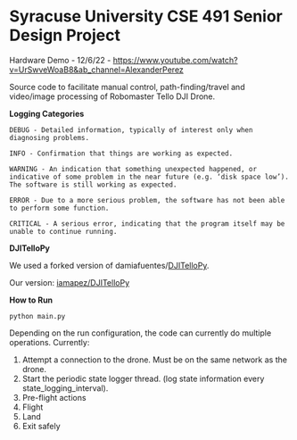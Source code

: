 # **Syracuse University CSE 491 Senior Design Project**

Hardware Demo - 12/6/22 - https://www.youtube.com/watch?v=UrSwveWoaB8&ab_channel=AlexanderPerez

Source code to facilitate manual control, path-finding/travel and video/image processing of Robomaster Tello DJI Drone.


**Logging Categories**
    
    DEBUG - Detailed information, typically of interest only when diagnosing problems.
    
    INFO - Confirmation that things are working as expected.
    
    WARNING - An indication that something unexpected happened, or indicative of some problem in the near future (e.g. ‘disk space low’). The software is still working as expected.
    
    ERROR - Due to a more serious problem, the software has not been able to perform some function.
    
    CRITICAL - A serious error, indicating that the program itself may be unable to continue running.

**DJITelloPy**

We used a forked version of damiafuentes/[DJITelloPy](https://github.com/damiafuentes/DJITelloPy).

Our version: [iamapez/DJITelloPy](https://github.com/iamapez/DJITelloPy)

**How to Run**

`python main.py`

Depending on the run configuration, the code can currently do multiple operations. Currently:
1. Attempt a connection to the drone. Must be on the same network as the drone.
2. Start the periodic state logger thread. (log state information every state_logging_interval).
3. Pre-flight actions
4. Flight
5. Land
6. Exit safely
